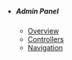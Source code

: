 - ##### Admin Panel
  - [Overview](/docs/{{version}}/extending/control-panel)
  - [Controllers](/docs/{{version}}/extending/controllers)
  - [Navigation](/docs/{{version}}/extending/navigation)

